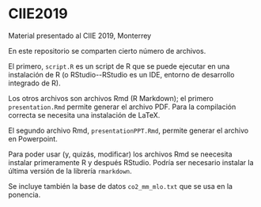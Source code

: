 # CIIE2019

Material presentado al CIIE 2019, Monterrey

En este repositorio se comparten cierto número de archivos. 

El primero, `script.R` es un script de R que se puede ejecutar en una instalación de R (o RStudio--RStudio es un IDE, entorno de desarrollo integrado de R). 

Los otros archivos son archivos Rmd (R Markdown); el primero `presentation.Rmd` permite generar el archivo PDF. Para la compilación correcta se necesita una instalación de LaTeX.

El segundo archivo Rmd, `presentationPPT.Rmd`, permite generar el archivo en Powerpoint. 

Para poder usar (y, quizás, modificar) los archivos Rmd se neecesita instalar primeramente R y después RStudio. Podría ser necesario instalar la última versión de la librería `rmarkdown`. 

Se incluye también la base de datos `co2_mm_mlo.txt` que se usa en la ponencia. 

